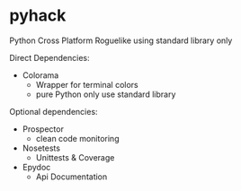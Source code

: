 # pyhack
Python Cross Platform Roguelike using standard library only

Direct Dependencies:
 * Colorama
    - Wrapper for terminal colors
    - pure Python only use standard library

Optional dependencies:
 * Prospector
    - clean code monitoring
 * Nosetests
    - Unittests & Coverage
 * Epydoc
    - Api Documentation